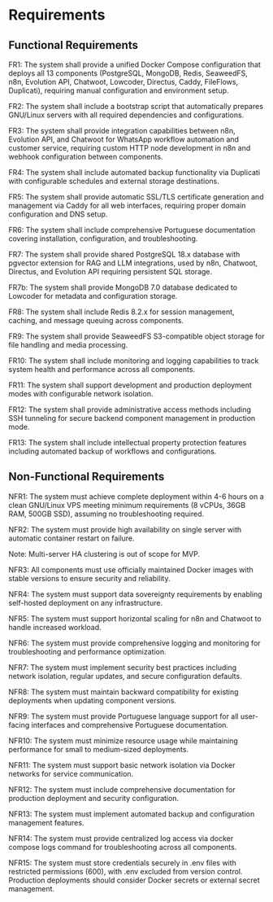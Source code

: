 # Requirements

## Functional Requirements

FR1: The system shall provide a unified Docker Compose configuration that deploys all 13 components (PostgreSQL, MongoDB, Redis, SeaweedFS, n8n, Evolution API, Chatwoot, Lowcoder, Directus, Caddy, FileFlows, Duplicati), requiring manual configuration and environment setup.

FR2: The system shall include a bootstrap script that automatically prepares GNU/Linux servers with all required dependencies and configurations.

FR3: The system shall provide integration capabilities between n8n, Evolution API, and Chatwoot for WhatsApp workflow automation and customer service, requiring custom HTTP node development in n8n and webhook configuration between components.

FR4: The system shall include automated backup functionality via Duplicati with configurable schedules and external storage destinations.

FR5: The system shall provide automatic SSL/TLS certificate generation and management via Caddy for all web interfaces, requiring proper domain configuration and DNS setup.

FR6: The system shall include comprehensive Portuguese documentation covering installation, configuration, and troubleshooting.

FR7: The system shall provide shared PostgreSQL 18.x database with pgvector extension for RAG and LLM integrations, used by n8n, Chatwoot, Directus, and Evolution API requiring persistent SQL storage.

FR7b: The system shall provide MongoDB 7.0 database dedicated to Lowcoder for metadata and configuration storage.

FR8: The system shall include Redis 8.2.x for session management, caching, and message queuing across components.

FR9: The system shall provide SeaweedFS S3-compatible object storage for file handling and media processing.

FR10: The system shall include monitoring and logging capabilities to track system health and performance across all components.

FR11: The system shall support development and production deployment modes with configurable network isolation.

FR12: The system shall provide administrative access methods including SSH tunneling for secure backend component management in production mode.

FR13: The system shall include intellectual property protection features including automated backup of workflows and configurations.

## Non-Functional Requirements

NFR1: The system must achieve complete deployment within 4-6 hours on a clean GNU/Linux VPS meeting minimum requirements (8 vCPUs, 36GB RAM, 500GB SSD), assuming no troubleshooting required.

NFR2: The system must provide high availability on single server with automatic container restart on failure.

Note: Multi-server HA clustering is out of scope for MVP.

NFR3: All components must use officially maintained Docker images with stable versions to ensure security and reliability.

NFR4: The system must support data sovereignty requirements by enabling self-hosted deployment on any infrastructure.

NFR5: The system must support horizontal scaling for n8n and Chatwoot to handle increased workload.

NFR6: The system must provide comprehensive logging and monitoring for troubleshooting and performance optimization.

NFR7: The system must implement security best practices including network isolation, regular updates, and secure configuration defaults.

NFR8: The system must maintain backward compatibility for existing deployments when updating component versions.

NFR9: The system must provide Portuguese language support for all user-facing interfaces and comprehensive Portuguese documentation.

NFR10: The system must minimize resource usage while maintaining performance for small to medium-sized deployments.

NFR11: The system must support basic network isolation via Docker networks for service communication.

NFR12: The system must include comprehensive documentation for production deployment and security configuration.

NFR13: The system must implement automated backup and configuration management features.

NFR14: The system must provide centralized log access via docker compose logs command for troubleshooting across all components.

NFR15: The system must store credentials securely in .env files with restricted permissions (600), with .env excluded from version control. Production deployments should consider Docker secrets or external secret management.
